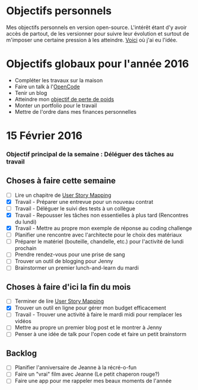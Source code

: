 Objectifs personnels
===
Mes objectifs personnels en version open-source. L'intérêt étant d'y avoir accès de partout, de les versionner pour suivre leur évolution et surtout de m'imposer une certaine pression à les atteindre. [Voici](http://una.im/personal-goals-guide/) où j'ai eu l'idée.

# Objectifs globaux pour l'année 2016
- Compléter les travaux sur la maison
- Faire un talk à l'[OpenCode](http://opencode.ca)
- Tenir un blog
- Atteindre mon [objectif de perte de poids](https://www.fitbit.com/user/24XXLZ)
- Monter un portfolio pour le travail
- Mettre de l'ordre dans mes finances personnelles

# 15 Février 2016

### Objectif principal de la semaine : Déléguer des tâches au travail

## Choses à faire cette semaine
- [ ] Lire un chapitre de [User Story Mapping](https://books.google.ca/books/about/User_Story_Mapping.html?id=W8b-oAEACAAJ&hl=en)
- [x] Travail - Préparer une entrevue pour un nouveau contrat
- [ ] Travail - Déléguer le suivi des tests à un collègue
- [x] Travail - Repousser les tâches non essentielles à plus tard (Rencontres du lundi)
- [x] Travail - Mettre au propre mon exemple de réponse au coding challenge 
- [ ] Planifier une rencontre avec l'architecte pour le choix des matériaux
- [ ] Préparer le matériel (bouteille, chandelle, etc.) pour l'activité de lundi prochain
- [ ] Prendre rendez-vous pour une prise de sang
- [ ] Trouver un outil de blogging pour Jenny
- [ ] Brainstormer un premier lunch-and-learn du mardi 

## Choses à faire d'ici la fin du mois
- [ ] Terminer de lire [User Story Mapping](https://books.google.ca/books/about/User_Story_Mapping.html?id=W8b-oAEACAAJ&hl=en)
- [x] Trouver un outil en ligne pour gérer mon budget efficacement
- [ ] Travail - Trouver une activité à faire le mardi midi pour remplacer les vidéos
- [ ] Mettre au propre un premier blog post et le montrer à Jenny
- [ ] Penser à une idée de talk pour l'open code et faire un petit brainstorm

## Backlog
- [ ] Planifier l'anniversaire de Jeanne à la récré-o-fun
- [ ] Faire un "vrai" film avec Jeanne (Le petit chaperon rouge?)
- [ ] Faire une app pour me rappeler mes beaux moments de l'année
